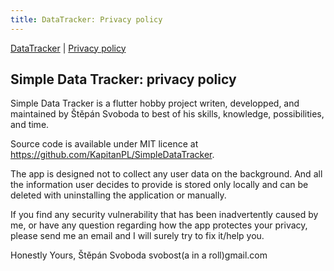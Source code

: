 ```yaml
---
title: DataTracker: Privacy policy
---
```


[DataTracker](/) | [Privacy policy](/privacy_DataTracker.md)

## Simple Data Tracker: privacy policy

Simple Data Tracker is a flutter hobby project writen, developped, and maintained by Štěpán Svoboda to best of his skills, knowledge, possibilities, and time.

Source code is available under MIT licence at https://github.com/KapitanPL/SimpleDataTracker. 

The app is designed not to collect any user data on the background. And all the information user decides to provide is stored only locally and can be deleted with uninstalling the application or manually.

If you find any security vulnerability that has been inadvertently caused by me, or have any question regarding how the app protectes your privacy, please send me an email and I will surely try to fix it/help you.

Honestly Yours, 
Štěpán Svoboda
svobost(a in a roll)gmail.com
